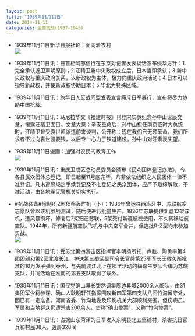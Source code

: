 ```yaml
---
layout: post
title: "1939年11月11日"
date: 2014-11-11
categories: 全面抗战(1937-1945)
---
```


<meta name="referrer" content="no-referrer" />

- 1939年11月11日新华日报社论：面向着农村 <br/><img src="https://ww4.sinaimg.cn/large/aca367d8jw1em7c0yvw6rj21130g4q8a.jpg" />

- 1939年11月11日讯：日首相阿部信行在东京对记者发表谈话宣布侵华方针：1.完全承认近卫声明原则；2.汪精卫新中央政权成立后，日本当即承认；3.新中央政权与重庆政府关系，以新政权为主体，极力向重庆政府活动；4.日本可以指导新政权，并使新政权协助日本；5.华北为特殊区域。 

- 1939年11月11日讯：旅华日人反战同盟发表宣言痛斥日军暴行，宣布将尽力协助中国抗战。 

- 1939年11月11日讯：马尼拉华文《福建时报》刊登宋庆龄纪念孙中山诞辰文章，揭露汪精卫面目。文章大意：辛亥革命后，孙中山担任南京临时大总统时，汪精卫曾受袁世凯派遣前来谈判，公开称：现在我们已无须革命，我们所求者不过向袁世凯要钱，以后专一心力于铁道建设。孙中山对汪素表失望。 

- 1939年11月11日漫画：加强对农民的教育工作 <br/><img src="https://ww4.sinaimg.cn/large/aca367d8jw1em6wf28ebgj20d20ctgml.jpg" />

- 1939年11月11日讯：重庆卫戍区总动员委员会颁布《民众团体登记办法》，令各县民众团体总登记，即日起至11月底完毕。凡非依法组织之人民团体一律不准登记。凡未遵照规定手续登记及不准登记之民众团体，应严予取缔解散，不准活动，由各地军宪警机关切实执行。 

- #抗战装备#俄制R-Z型侦察轰炸机（下）：1936年曾运往西班牙中，苏联航空志愿队曾以该机参战测试，随后便进行批量生产。1936年苏联提供新疆12架该机，遭风暴损坏，修复后7架归还苏联，5架交付新疆航校使用，不久转移给航空队。1944年，所有新疆航空队飞机与中央空军合并，但这批R-Z型均未参加实战。 <br/><img src="https://ww2.sinaimg.cn/large/aca367d8jw1em6tt4zrhoj208w09mgmf.jpg" />

- 1939年11月11日讯：受苏北第四游击区指挥官李明扬所托，卢胜、陶勇率第4团团部和第2营北渡长江，护送第三战区副司令长官兼第25军军长王敬久所批准的10万发子弹到泰州，与先前渡江北上在那里活动的梅嘉生支队合编为苏皖支队，并同活动在淮南的第五支队取得了联系。 

- 1939年11月11日讯：国民党确山县长突然调集周边县城2000余人部队，由31集团军少将参谋、确山人耿明轩任指挥围攻新四军第四支队八团竹沟留守处，因已有一定准备，河南省委、竹沟地委及印刷机关大部顺利突围，但伤病员、军属和当地群众仍遭杀害200余人，史称“确山惨案”，又称“竹沟惨案”。 

- 1939年11月11日讯：占据山东菏泽的日军攻入东明县北五里铺村，杀害抗日官兵和村民38人，毁房328间 

